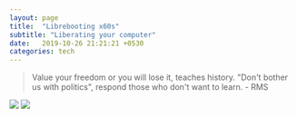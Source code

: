 ```yaml
---
layout: page
title:  "Librebooting x60s"
subtitle: "Liberating your computer"
date:   2019-10-26 21:21:21 +0530
categories: tech
---
```


> Value your freedom or you will lose it, teaches history. "Don't bother us with politics", respond those who don't want to learn. - RMS


<img src="{{ '/assets/img/photo_2019-10-22_13-44-24.jpg' | prepend: site.baseurl }}" id="about-img">

<img src="{{ '/assets/img/photo_2019-10-22_13-44-24.jpg' }}" id="about-img">
